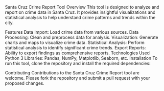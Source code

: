 Santa Cruz Crime Report Tool
Overview
This tool is designed to analyze and report on crime data in Santa Cruz. It provides insightful visualizations and statistical analysis to help understand crime patterns and trends within the city.

Features
Data Import: Load crime data from various sources.
Data Processing: Clean and preprocess data for analysis.
Visualization: Generate charts and maps to visualize crime data.
Statistical Analysis: Perform statistical analysis to identify significant crime trends.
Export Reports: Ability to export findings as comprehensive reports.
Technologies Used
Python 3
Libraries: Pandas, NumPy, Matplotlib, Seaborn, etc.
Installation
To run this tool, clone the repository and install the required dependencies:

Contributing
Contributions to the Santa Cruz Crime Report tool are welcome. Please fork the repository and submit a pull request with your proposed changes.
